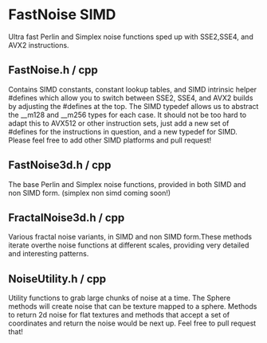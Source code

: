 # FastNoise SIMD
Ultra fast Perlin and Simplex noise functions sped up with SSE2,SSE4, and AVX2 instructions. 

FastNoise.h / cpp
-----------------
Contains SIMD constants, constant lookup tables, and SIMD intrinsic helper #defines
which allow you to switch between SSE2, SSE4, and AVX2 builds by adjusting the #defines
at the top.  The SIMD typedef allows us to abstract the __m128 and __m256 types for each
case.  It should not be too hard to adapt this to AVX512 or other instruction sets, just add
a new set of #defines for the instructions in question, and a new typedef for SIMD. Please 
feel free to add other SIMD platforms and pull request!

FastNoise3d.h / cpp
-------------------
The base Perlin and Simplex noise functions, provided in both SIMD and non SIMD form.
 (simplex non simd coming soon!)

FractalNoise3d.h / cpp
----------------------
Various fractal noise variants, in SIMD and non SIMD form.These methods iterate overthe noise 
functions at different scales, providing very detailed and interesting patterns.


NoiseUtility.h / cpp
--------------------
Utility functions to grab large chunks of noise at a time. The Sphere methods will create noise
that can be texture mapped to a sphere. Methods to return 2d noise for flat textures and methods
that accept a set of coordinates and return the noise would be next up. Feel free to pull request that!

